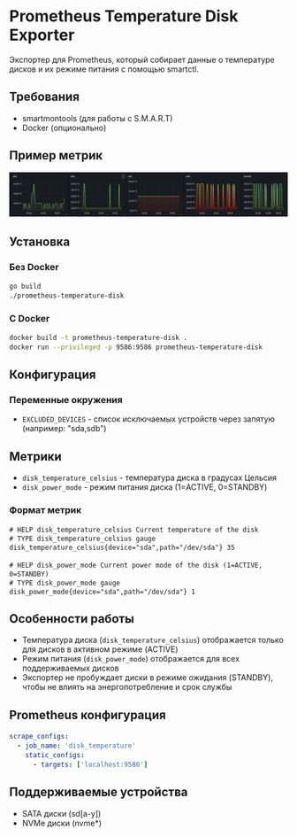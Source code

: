 # Prometheus Temperature Disk Exporter

Экспортер для Prometheus, который собирает данные о температуре дисков и их режиме питания с помощью smartctl.

## Требования

- smartmontools (для работы с S.M.A.R.T)
- Docker (опционально)

## Пример метрик

![Пример метрик в Prometheus](prometheus-metrics-example.png)

## Установка

### Без Docker

```bash
go build
./prometheus-temperature-disk
```

### С Docker

```bash
docker build -t prometheus-temperature-disk .
docker run --privileged -p 9586:9586 prometheus-temperature-disk
```

## Конфигурация

### Переменные окружения

- `EXCLUDED_DEVICES` - список исключаемых устройств через запятую (например: "sda,sdb")

## Метрики

- `disk_temperature_celsius` - температура диска в градусах Цельсия
- `disk_power_mode` - режим питания диска (1=ACTIVE, 0=STANDBY)

### Формат метрик

```
# HELP disk_temperature_celsius Current temperature of the disk
# TYPE disk_temperature_celsius gauge
disk_temperature_celsius{device="sda",path="/dev/sda"} 35

# HELP disk_power_mode Current power mode of the disk (1=ACTIVE, 0=STANDBY)
# TYPE disk_power_mode gauge
disk_power_mode{device="sda",path="/dev/sda"} 1
```

## Особенности работы

- Температура диска (`disk_temperature_celsius`) отображается только для дисков в активном режиме (ACTIVE)
- Режим питания (`disk_power_mode`) отображается для всех поддерживаемых дисков
- Экспортер не пробуждает диски в режиме ожидания (STANDBY), чтобы не влиять на энергопотребление и срок службы

## Prometheus конфигурация

```yaml
scrape_configs:
  - job_name: 'disk_temperature'
    static_configs:
      - targets: ['localhost:9586']
```

## Поддерживаемые устройства

- SATA диски (sd[a-y])
- NVMe диски (nvme*)
